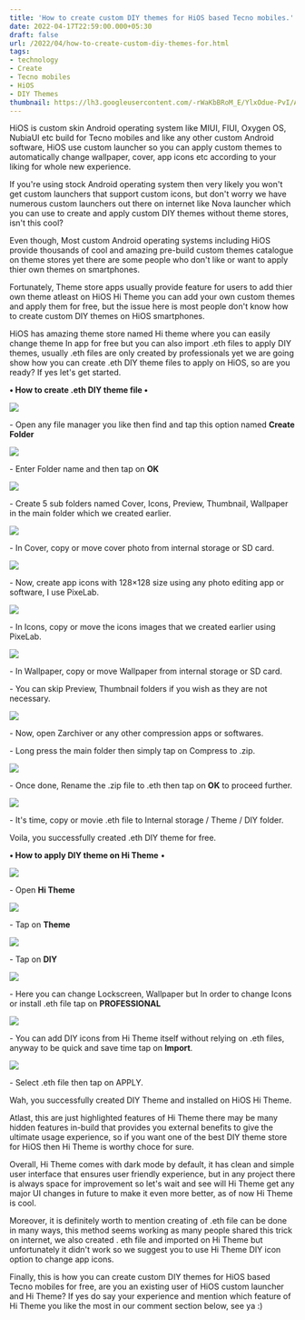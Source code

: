 ```yaml
---
title: 'How to create custom DIY themes for HiOS based Tecno mobiles.'
date: 2022-04-17T22:59:00.000+05:30
draft: false
url: /2022/04/how-to-create-custom-diy-themes-for.html
tags: 
- technology
- Create
- Tecno mobiles
- HiOS
- DIY Themes
thumbnail: https://lh3.googleusercontent.com/-rWaKbBRoM_E/YlxOdue-PvI/AAAAAAAAKSY/vb-W3TR1ejoLORIG9wd1f507W0YtGvLLQCNcBGAsYHQ/s1600/1650216562460790-0.png
---
```


  

  

HiOS is custom skin Android operating system like MIUI, FIUI, Oxygen OS, NubiaUI etc build for Tecno mobiles and like any other custom Android software, HiOS use custom launcher so you can apply custom themes to automatically change wallpaper, cover, app icons etc according to your liking for whole new experience.

  

If you're using stock Android operating system then very likely you won't get custom launchers that support custom icons, but don't worry we have numerous custom launchers out there on internet like Nova launcher which you can use to create and apply custom DIY themes without theme stores, isn't this cool?

  

Even though, Most custom Android operating systems including HiOS provide thousands of cool and amazing pre-build custom themes catalogue on theme stores yet there are some people who don't like or want to apply thier own themes on smartphones.

  

Fortunately, Theme store apps usually provide feature for users to add thier own theme atleast on HiOS Hi Theme you can add your own custom themes and apply them for free, but the issue here is most people don't know how to create custom DIY themes on HiOS smartphones.

  

HiOS has amazing theme store named Hi theme where you can easily change theme In app for free but you can also import .eth files to apply DIY themes, usually .eth files are only created by professionals yet we are going show how you can create .eth DIY theme files to apply on HiOS, so are you ready? If yes let's get started.

  

**• How to create .eth DIY theme file •**

 **![](https://lh3.googleusercontent.com/-1ljGDbXF2hw/YlxOcfVeu4I/AAAAAAAAKSU/c6ld_ClHbIkzksEBLjxeKi4e1Fer9co_gCNcBGAsYHQ/s1600/1650216558630378-1.png)** 

\- Open any file manager you like then find and tap this option named **Create Folder**

  

 ![](https://lh3.googleusercontent.com/-QGOuY9F94fA/YlxObjtqV2I/AAAAAAAAKSQ/rtc7aC8cRW8gyJC4xFy1VMvVdkfMzUfVQCNcBGAsYHQ/s1600/1650216555442166-2.png) 

  

\- Enter Folder name and then tap on **OK**

 **![](https://lh3.googleusercontent.com/-NkVTAqIYCO4/YlxOaj0FapI/AAAAAAAAKSM/nkpk4vlxJlIBsufGjJgaPIs9BKc3Cpo3wCNcBGAsYHQ/s1600/1650216551857988-3.png)** 

\- Create 5 sub folders named Cover, Icons, Preview, Thumbnail, Wallpaper in the main folder which we created earlier.

  

 ![](https://lh3.googleusercontent.com/-rHZI_h9xX34/YlxOZnHPPfI/AAAAAAAAKSI/7MtyjSV8OF4p0r4D2A8u8z1XLiDVSNX-gCNcBGAsYHQ/s1600/1650216548356632-4.png) 

  

\- In Cover, copy or move cover photo from internal storage or SD card.

  

 ![](https://lh3.googleusercontent.com/-cE97UfNsTos/YlxOY1kTPBI/AAAAAAAAKSE/pL_pkTQIbHY6M45_y6imc243ZcNPhE2zwCNcBGAsYHQ/s1600/1650216544550754-5.png) 

  

\- Now, create app icons with 128×128 size using any photo editing app or software, I use PixeLab.

  

 ![](https://lh3.googleusercontent.com/-o6oRJzScX6Y/YlxOXxEO-dI/AAAAAAAAKSA/f356JfENmogggU2I_q3lQT7shY9sQ9qIgCNcBGAsYHQ/s1600/1650216540991893-6.png) 

  

\- In Icons, copy or move the icons images that we created earlier using PixeLab.

  

 ![](https://lh3.googleusercontent.com/-T-n6a7H5nUo/YlxOXAkoz9I/AAAAAAAAKR8/DryoWrSM51Mn_a5DNZy2Y82-yqUaaPVAwCNcBGAsYHQ/s1600/1650216537572668-7.png) 

  

\- In Wallpaper, copy or move Wallpaper from internal storage or SD card.

  

\- You can skip Preview, Thumbnail folders if you wish as they are not necessary.

  

 ![](https://lh3.googleusercontent.com/-cfz9NpT48qQ/YlxOWdqfq3I/AAAAAAAAKR4/COPeYP69EZMm7yoBD1BpJPkpZQ_IEV_WACNcBGAsYHQ/s1600/1650216534007056-8.png) 

  

\- Now, open Zarchiver or any other compression apps or softwares.

  

\- Long press the main folder then simply tap on Compress to .zip.

  

 ![](https://lh3.googleusercontent.com/-rpPhXKvM7DU/YlxOVTWYU_I/AAAAAAAAKR0/-QZBvS9cAyALBRvPEOxnsLc2xl_xnHv8ACNcBGAsYHQ/s1600/1650216530226695-9.png) 

  

\- Once done, Rename the .zip file to .eth then tap on **OK** to proceed further.

  

 ![](https://lh3.googleusercontent.com/-GUj3ljJpVCU/YlxOUUbH-FI/AAAAAAAAKRw/1AUNiemPcmkkuyjDJLMI-Coa1XC00RNYwCNcBGAsYHQ/s1600/1650216526949859-10.png) 

  

\- It's time, copy or movie .eth file to Internal storage / Theme / DIY folder.

  

Voila, you successfully created .eth DIY theme for free.

  

**• How to apply DIY theme on Hi Theme** •

  

 ![](https://lh3.googleusercontent.com/--r-isvgsCTM/YlxOTlRnniI/AAAAAAAAKRs/ZNiPg9XIkUgFiIghYwYi67tCO1AOLtAkgCNcBGAsYHQ/s1600/1650216523288740-11.png) 

  

\- Open **Hi Theme**

 **![](https://lh3.googleusercontent.com/-zdXGhopWCtA/YlxOSnim-LI/AAAAAAAAKRo/M8sDtuyskB8YHyWQ43Cdm9MLASje07vqACNcBGAsYHQ/s1600/1650216516912173-12.png)** 

\- Tap on **Theme**

 **![](https://lh3.googleusercontent.com/-I_pz6BcpbYc/YlxOQwaNEnI/AAAAAAAAKRk/t0X9-rH5U8UOYxvh5qqBo9sIq-fFc3CYQCNcBGAsYHQ/s1600/1650216511121741-13.png)** 

\- Tap on **DIY**

 ![](https://lh3.googleusercontent.com/-8oHRiAiXaM4/YlxOPhsBsAI/AAAAAAAAKRg/10VMA88fAHUpqOJKjQbAiR7LYkc2xLAUwCNcBGAsYHQ/s1600/1650216503686561-14.png) 

  

\- Here you can change Lockscreen, Wallpaper but In order to change Icons or install .eth file tap on **PROFESSIONAL**

 **![](https://lh3.googleusercontent.com/-urUdfxlsJS0/YlxONpu_yXI/AAAAAAAAKRc/qjHBrO05lX43W0PSFHOJNB39XRK0cWVTQCNcBGAsYHQ/s1600/1650216499813702-15.png)** 

\- You can add DIY icons from Hi Theme itself without relying on .eth files, anyway to be quick and save time tap on **Import**.

  

 ![](https://lh3.googleusercontent.com/-USECk-elh60/YlxOMpkPKvI/AAAAAAAAKRY/DM9Bx71TO64BZ8die4gSbxT4C8MYXGIKACNcBGAsYHQ/s1600/1650216493075714-16.png) 

  

\- Select .eth file then tap on APPLY.

  

Wah, you successfully created DIY Theme and installed on HiOS Hi Theme.

  

Atlast, this are just highlighted features of Hi Theme there may be many hidden features in-build that provides you external benefits to give the ultimate usage experience, so if you want one of the best DIY theme store for HiOS then Hi Theme is worthy choce for sure.

  

Overall, Hi Theme comes with dark mode by default, it has clean and simple user interface that ensures user friendly experience, but in any project there is always space for improvement so let's wait and see will Hi Theme get any major UI changes in future to make it even more better, as of now Hi Theme is cool.

  

Moreover, it is definitely worth to mention creating of .eth file can be done in many ways, this method seems working as many people shared this trick on internet, we also created . eth file and imported on Hi Theme but unfortunately it didn't work so we suggest you to use Hi Theme DIY icon option to change app icons.

  

Finally, this is how you can create custom DIY themes for HiOS based Tecno mobiles for free, are you an existing user of HiOS custom launcher and Hi Theme? If yes do say your experience and mention which feature of Hi Theme you like the most in our comment section below, see ya :)